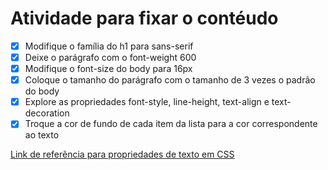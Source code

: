 # Atividade para fixar o contéudo
- [x] Modifique o família do h1 para sans-serif
- [x] Deixe o parágrafo com o font-weight 600
- [x] Modifique o font-size do body para 16px
- [x] Coloque o tamanho do parágrafo com o tamanho de 3 vezes o padrão do body
- [x] Explore as propriedades font-style, line-height, text-align e text-decoration
- [x] Troque a cor de fundo de cada item da lista para a cor correspondente ao texto

[Link de referência para propriedades de texto em CSS](https://www.w3schools.com/css/css_text.asp)